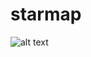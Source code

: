# starmap
![alt text](https://github.com/mericdurukan/starmap/result_images/starmap_normal.jpg?raw=true)
